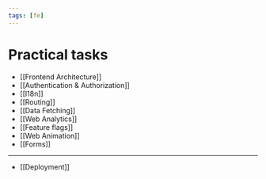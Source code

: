 ```yaml
---
tags: [fe]
---
```


# Practical tasks

- [[Frontend Architecture]]
- [[Authentication & Authorization]]
- [[I18n]]
- [[Routing]]
- [[Data Fetching]]
- [[Web Analytics]]
- [[Feature flags]]
- [[Web Animation]]
- [[Forms]]

---

- [[Deployment]]
